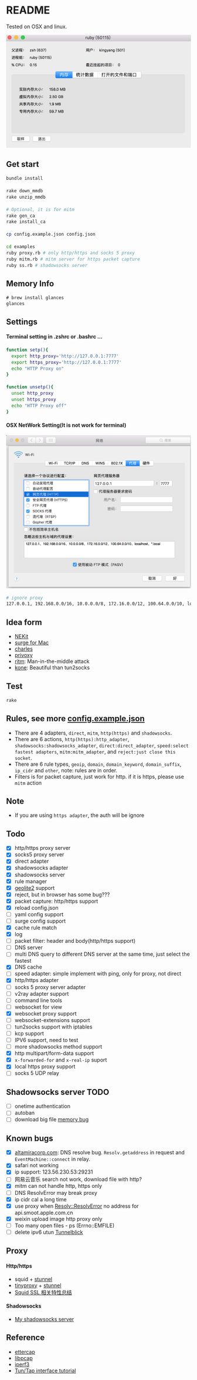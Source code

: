 # README

Tested on OSX and linux.

![osx_memory_info](https://raw.githubusercontent.com/FlowerWrong/yyrp/master/screenshots/osx_memory_info.png)

## Get start

```bash
bundle install

rake down_mmdb
rake unzip_mmdb

# Optional, it is for mitm
rake gen_ca
rake install_ca

cp config.example.json config.json

cd examples
ruby proxy.rb # only http/https and socks 5 proxy
ruby mitm.rb # mitm server for https packet capture
ruby ss.rb # shadowsocks server
```

## Memory Info

```
# brew install glances
glances
```

## Settings

#### Terminal setting in .zshrc or .bashrc ...

```bash
function setp(){
  export http_proxy='http://127.0.0.1:7777'
  export https_proxy='http://127.0.0.1:7777'
  echo "HTTP Proxy on"
}

function unsetp(){
  unset http_proxy
  unset https_proxy
  echo "HTTP Proxy off"
}
```

#### OSX NetWork Setting(It is not work for terminal)

![OSX NetWork Setting](https://raw.githubusercontent.com/FlowerWrong/yyrp/master/screenshots/osx_network_setting.png)

```bash
# ignore proxy
127.0.0.1, 192.168.0.0/16, 10.0.0.0/8, 172.16.0.0/12, 100.64.0.0/10, localhost, *.local, 0.0.0.0
```

## Idea form

* [NEKit](https://github.com/zhuhaow/NEKit)
* [surge for Mac](http://nssurge.com/)
* [charles](https://www.charlesproxy.com/)
* [privoxy](https://www.privoxy.org/)
* [ritm](https://github.com/argos83/ritm): Man-in-the-middle attack
* [kone](https://github.com/xjdrew/kone): Beautiful than tun2socks

## Test

```bash
rake
```

## Rules, see more [config.example.json](https://github.com/FlowerWrong/yyrp/blob/master/config.example.json)

* There are 4 adapters, `direct`, `mitm`, `http(https)` and `shadowsocks`.
* There are 6 actions, `http(https):http_adapter`, `shadowsocks:shadowsocks_adapter`, `direct:direct_adapter`, `speed:select fastest adapters`, `mitm:mitm_adapter`, and `reject:just close this socket`.
* There are 6 rule types, `geoip`, `domain`, `domain_keyword`, `domain_suffix`, `ip_cidr` and `other`, note: rules are in order.
* Filters is for packet capture, just work for http. if it is https, please use `mitm` action

## Note

* If you are using `https adapter`, the auth will be ignore

## Todo

* [x] http/https proxy server
* [x] socks5 proxy server
* [x] direct adapter
* [x] shadowsocks adapter
* [x] shadowsocks server
* [x] rule manager
* [x] [geolite2](https://dev.maxmind.com/zh-hans/geoip/geoip2/geolite2-%E5%BC%80%E6%BA%90%E6%95%B0%E6%8D%AE%E5%BA%93/) support
* [x] reject, but in browser has some bug???
* [x] packet capture: http/https support
* [x] reload config.json
* [ ] yaml config support
* [ ] surge config support
* [x] cache rule match
* [x] log
* [ ] packet filter: header and body(http/https support)
* [ ] DNS server
* [ ] multi DNS query to different DNS server at the same time, just select the fastest
* [x] DNS cache
* [ ] speed adapter: simple implement with ping, only for proxy, not direct
* [x] http/https adapter
* [ ] socks 5 proxy server adapter
* [ ] v2ray adapter support
* [ ] command line tools
* [ ] websocket for view
* [x] websocket proxy support
* [ ] websocket-extensions support
* [ ] tun2socks support with iptables
* [ ] kcp support
* [ ] IPV6 support, need to test
* [ ] more shadowsocks method support
* [x] http multipart/form-data support
* [x] `x-forwarded-for` and `x-real-ip` suport
* [x] local https proxy support
* [ ] socks 5 UDP relay

## Shadowsocks server TODO

* [ ] onetime authentication
* [ ] autoban
* [ ] download big file [memory bug](http://sen.github.io/shadowsocks/2014/01/18/shadowsocks-event.html)

## Known bugs

* [x] [altamiracorp.com](https://www.altamiracorp.com/): DNS resolve bug. `Resolv.getaddress` in request and `EventMachine::connect` in relay.
* [x] safari not working
* [x] ip support: 123.56.230.53:29231
* [ ] 网易云音乐 search not work, download file with http?
* [x] mitm can not handle http, https only
* [ ] DNS ResolvError may break proxy
* [x] ip cidr cal a long time
* [x] use proxy when <Resolv::ResolvError> no address for api.smoot.apple.com.cn
* [x] weixin upload image http proxy only
* [ ] Too many open files - ps (Errno::EMFILE)
* [ ] delete ipv6 utun [Tunnelblick](https://github.com/Tunnelblick/Tunnelblick/issues/340#issuecomment-258296677)

## Proxy

#### Http/https

* squid + [stunnel](https://www.stunnel.org)
* [tinyproxy](https://github.com/tinyproxy/tinyproxy) + [stunnel](https://www.stunnel.org)
* [Squid SSL 相关特性总结](https://www.zybuluo.com/delight/note/2649)

#### Shadowsocks

* [My shadowsocks server](https://github.com/FlowerWrong/yyrp/blob/master/lib/yyrp/shadowsocks/server.rb)

## Reference

* [ettercap](https://github.com/Ettercap/ettercap)
* [libpcap](http://www.tcpdump.org/pcap.html)
* [iperf3](https://iperf.fr/)
* [Tun/Tap interface tutorial](http://backreference.org/2010/03/26/tuntap-interface-tutorial/)
